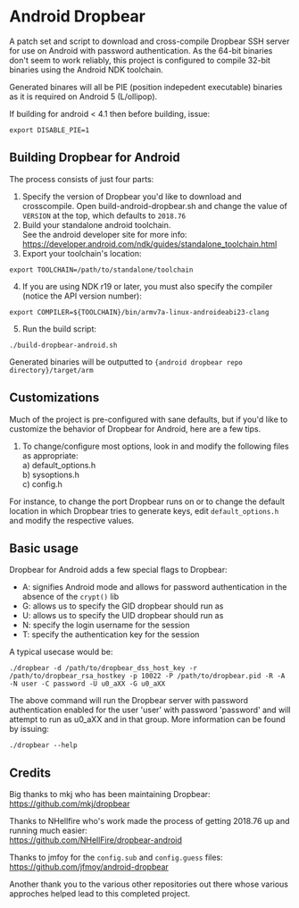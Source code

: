 Android Dropbear
=========

A patch set and script to download and cross-compile Dropbear SSH server for use on Android with password authentication.
As the 64-bit binaries don't seem to work reliably, this project is configured to compile 32-bit binaries
using the Android NDK toolchain.

Generated binares will all be PIE (position indepedent executable) binaries as it is required on Android 5 (L/ollipop).

If building for android < 4.1 then before building, issue:
```
export DISABLE_PIE=1
```

Building Dropbear for Android
----

The process consists of just four parts:  
1) Specify the version of Dropbear you'd like to download and crosscompile. Open build-android-dropbear.sh and change the value of ``VERSION`` at the top, which defaults to ``2018.76``  
2) Build your standalone android toolchain.  
See the android developer site for more info: https://developer.android.com/ndk/guides/standalone_toolchain.html
3) Export your toolchain's location:
```
export TOOLCHAIN=/path/to/standalone/toolchain
```
4) If you are using NDK r19 or later, you must also specify the compiler (notice the API version number):
```
export COMPILER=${TOOLCHAIN}/bin/armv7a-linux-androideabi23-clang
```
5) Run the build script:
```
./build-dropbear-android.sh
```

Generated binaries will be outputted to ``{android dropbear repo directory}/target/arm``


Customizations
----

Much of the project is pre-configured with sane defaults, but if you'd like to customize the behavior of Dropbear for Android, here are a few tips.
1) To change/configure most options, look in and modify the following files as appropriate:  
	a) default_options.h  
	b) sysoptions.h  
	c) config.h  

For instance, to change the port Dropbear runs on or to change the default location in which Dropbear tries to generate keys, edit ``default_options.h`` and modify the respective values.  
  
Basic usage
----
Dropbear for Android adds a few special flags to Dropbear:  
- A: signifies Android mode and allows for password authentication in the absence of the ```crypt()``` lib
- G: allows us to specify the GID dropbear should run as  
- U: allows us to specify the UID dropbear should run as  
- N: specify the login username for the session  
- T: specify the authentication key for the session  

A typical usecase would be:  
```
./dropbear -d /path/to/dropbear_dss_host_key -r /path/to/dropbear_rsa_hostkey -p 10022 -P /path/to/dropbear.pid -R -A -N user -C password -U u0_aXX -G u0_aXX
```

The above command will run the Dropbear server with password authentication enabled for the user 'user' with password 'password' and will attempt to run as u0_aXX and in that group. More information can be found by issuing:  
  
```
./dropbear --help
````

Credits
----
Big thanks to mkj who has been maintaining Dropbear:  
https://github.com/mkj/dropbear  

Thanks to NHellfire who's work made the process of getting 2018.76 up and running much easier:  
https://github.com/NHellFire/dropbear-android  

Thanks to jmfoy for the ```config.sub``` and ```config.guess``` files:  
https://github.com/jfmoy/android-dropbear

Another thank you to the various other repositories out there whose various approches helped lead to this completed project.
